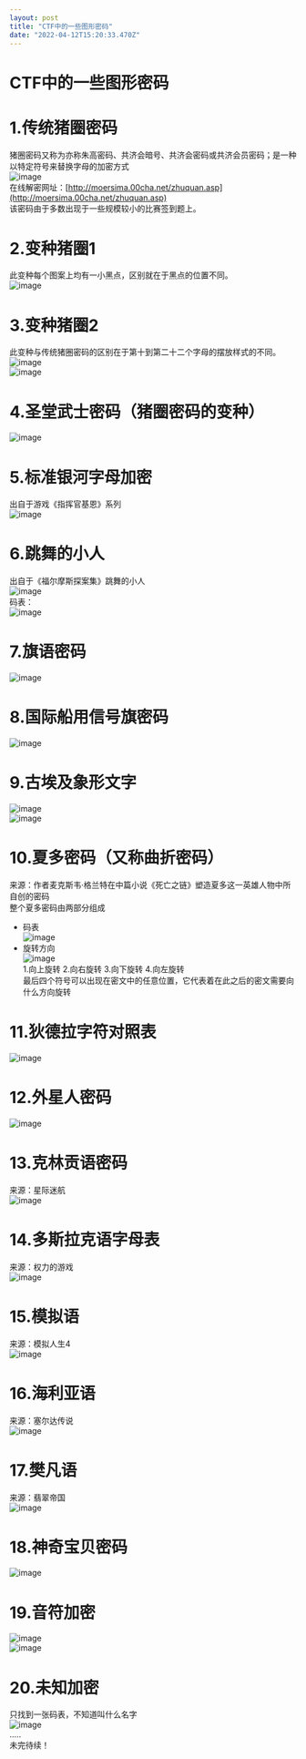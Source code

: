 ```yaml
---
layout: post
title: "CTF中的一些图形密码"
date: "2022-04-12T15:20:33.470Z"
---
```

CTF中的一些图形密码
===========

1.传统猪圈密码
========

猪圈密码又称为亦称朱高密码、共济会暗号、共济会密码或共济会员密码；是一种以特定符号来替换字母的加密方式  
![image](https://img2022.cnblogs.com/blog/2643789/202204/2643789-20220412183247511-1046252160.png)  
在线解密网址：[http://moersima.00cha.net/zhuquan.asp](http://moersima.00cha.net/zhuquan.asp)  
该密码由于多数出现于一些规模较小的比赛签到题上。

2.变种猪圈1
=======

此变种每个图案上均有一小黑点，区别就在于黑点的位置不同。  
![image](https://img2022.cnblogs.com/blog/2643789/202204/2643789-20220412183330303-1814411128.png)

3.变种猪圈2
=======

此变种与传统猪圈密码的区别在于第十到第二十二个字母的摆放样式的不同。  
![image](https://img2022.cnblogs.com/blog/2643789/202204/2643789-20220412185043160-1341684060.png)  
![image](https://img2022.cnblogs.com/blog/2643789/202204/2643789-20220412183622815-2121228145.png)

4.圣堂武士密码（猪圈密码的变种）
=================

![image](https://img2022.cnblogs.com/blog/2643789/202204/2643789-20220412185801020-1048076578.png)

5.标准银河字母加密
==========

出自于游戏《指挥官基恩》系列  
![image](https://img2022.cnblogs.com/blog/2643789/202204/2643789-20220412185944622-523287134.png)

6.跳舞的小人
=======

出自于《福尔摩斯探案集》跳舞的小人  
![image](https://img2022.cnblogs.com/blog/2643789/202204/2643789-20220412213938584-398264519.png)  
码表：  
![image](https://img2022.cnblogs.com/blog/2643789/202204/2643789-20220412214019800-1674179488.png)

7.旗语密码
======

![image](https://img2022.cnblogs.com/blog/2643789/202204/2643789-20220412214643604-1189029826.png)

8.国际船用信号旗密码
===========

![image](https://img2022.cnblogs.com/blog/2643789/202204/2643789-20220412214925368-1777834753.png)

9.古埃及象形文字
=========

![image](https://img2022.cnblogs.com/blog/2643789/202204/2643789-20220412215407708-1967016282.png)  
![image](https://img2022.cnblogs.com/blog/2643789/202204/2643789-20220412215420563-924413180.png)

10.夏多密码（又称曲折密码）
===============

来源：作者麦克斯韦·格兰特在中篇小说《死亡之链》塑造夏多这一英雄人物中所自创的密码  
整个夏多密码由两部分组成

*   码表  
    ![image](https://img2022.cnblogs.com/blog/2643789/202204/2643789-20220412220443963-590276514.png)
*   旋转方向  
    ![image](https://img2022.cnblogs.com/blog/2643789/202204/2643789-20220412220502965-1835940966.png)  
    1.向上旋转 2.向右旋转 3.向下旋转 4.向左旋转  
    最后四个符号可以出现在密文中的任意位置，它代表着在此之后的密文需要向什么方向旋转

11.狄德拉字符对照表
===========

![image](https://img2022.cnblogs.com/blog/2643789/202204/2643789-20220412221545089-262623110.png)

12.外星人密码
========

![image](https://img2022.cnblogs.com/blog/2643789/202204/2643789-20220412225257979-1647449554.png)

13.克林贡语密码
=========

来源：星际迷航  
![image](https://img2022.cnblogs.com/blog/2643789/202204/2643789-20220412222608444-1434271480.png)

14.多斯拉克语字母表
===========

来源：权力的游戏  
![image](https://img2022.cnblogs.com/blog/2643789/202204/2643789-20220412222742631-109918880.png)

15.模拟语
======

来源：模拟人生4  
![image](https://img2022.cnblogs.com/blog/2643789/202204/2643789-20220412223318780-467903636.png)

16.海利亚语
=======

来源：塞尔达传说  
![image](https://img2022.cnblogs.com/blog/2643789/202204/2643789-20220412223530851-1730817793.png)

17.樊凡语
======

来源：翡翠帝国  
![image](https://img2022.cnblogs.com/blog/2643789/202204/2643789-20220412223749867-2077724763.png)

18.神奇宝贝密码
=========

![image](https://img2022.cnblogs.com/blog/2643789/202204/2643789-20220412224401865-1930324857.png)

19.音符加密
=======

![image](https://img2022.cnblogs.com/blog/2643789/202204/2643789-20220412224614882-723846320.png)  
![image](https://img2022.cnblogs.com/blog/2643789/202204/2643789-20220412224624867-832389225.png)

20.未知加密
=======

只找到一张码表，不知道叫什么名字  
![image](https://img2022.cnblogs.com/blog/2643789/202204/2643789-20220412224920417-440867205.png)  
.....  
未完待续！